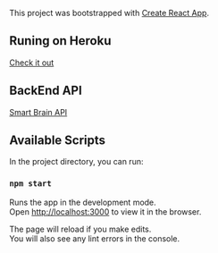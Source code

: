 This project was bootstrapped with [Create React App](https://github.com/facebook/create-react-app).

## Runing on Heroku
[Check it out](https://binlix26-smart-brain.herokuapp.com/)

## BackEnd API
[Smart Brain API](https://github.com/Binlix26/smart-brain-api)

## Available Scripts

In the project directory, you can run:

### `npm start`

Runs the app in the development mode.<br>
Open [http://localhost:3000](http://localhost:3000) to view it in the browser.

The page will reload if you make edits.<br>
You will also see any lint errors in the console.
